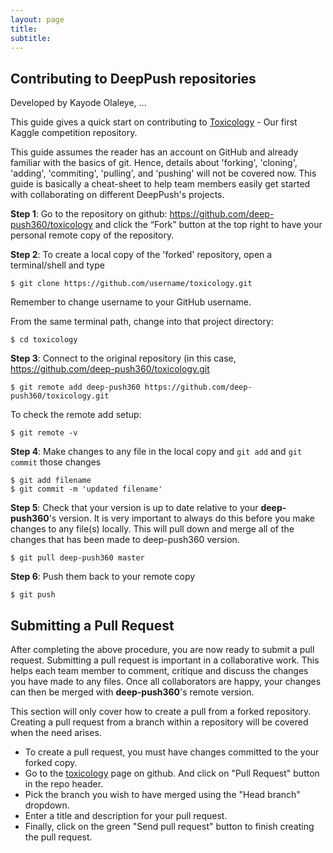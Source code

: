 ```yaml
---
layout: page
title: 
subtitle: 
---
```



## Contributing to DeepPush repositories
Developed by Kayode Olaleye, ...

This guide gives a quick start on contributing to [Toxicology](https://github.com/deep-push360/toxicology) - Our first Kaggle competition repository.

This guide assumes the reader has an account on GitHub and already familiar with the basics of git. Hence, details about 'forking', 'cloning', 'adding', 'commiting', 'pulling', and 'pushing' will not be covered now. This guide is basically a cheat-sheet to help team members easily get started with collaborating on different DeepPush's projects.

**Step 1**: Go to the repository on github: https://github.com/deep-push360/toxicology and click the “Fork” button at the top right to have your personal remote copy of the repository.

**Step 2**: To create a local copy of the 'forked' repository, open a terminal/shell and type



```
$ git clone https://github.com/username/toxicology.git 
```

Remember to change username to your GitHub username.

From the same terminal path, change into that project directory:


```
$ cd toxicology
```

**Step 3**: Connect to the original repository (in this case, https://github.com/deep-push360/toxicology.git 


```
$ git remote add deep-push360 https://github.com/deep-push360/toxicology.git 
```

To check the remote add setup:


```
$ git remote -v
```

**Step 4**: Make changes to any file in the local copy and `git add` and `git commit` those changes


```
$ git add filename
$ git commit -m 'updated filename'
```

**Step 5**: Check that your version is up to date relative to your **deep-push360**'s version. It is very important to always do this before you make changes to any file(s) locally. This will pull down and merge all of the changes that has been made to deep-push360 version.


```
$ git pull deep-push360 master
```

**Step 6**: Push them back to your remote copy


```
$ git push
```


## Submitting a Pull Request

After completing the above procedure, you are now ready to submit a pull request. Submitting a pull request is important in a collaborative work. This helps each team member to comment, critique and discuss the changes you have made to any files. Once all collaborators are happy, your changes can then be merged with **deep-push360**'s remote version.

This section will only cover how to create a pull from a forked repository. Creating a pull request from a branch within a repository will be covered when the need arises.

- To create a pull request, you must have changes committed to the your forked copy.
- Go to the [toxicology](https://github.com/deep-push360/toxicology) page on github. And click on "Pull Request" button in the repo header.
- Pick the branch you wish to have merged using the "Head branch" dropdown.
- Enter a title and description for your pull request.
- Finally, click on the green "Send pull request" button to finish creating the pull request.

